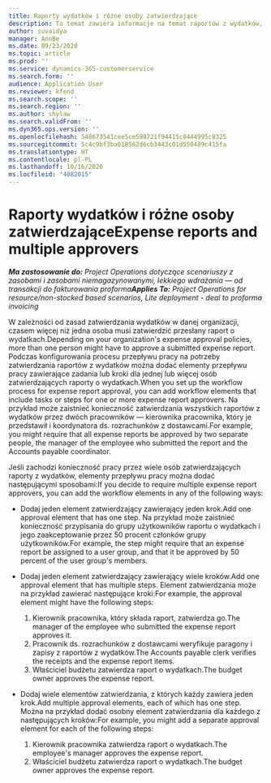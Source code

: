 ```yaml
---
title: Raporty wydatków i różne osoby zatwierdzające
description: Ta temat zawiera informacje na temat raportów z wydatków, które wymagają zatwierdzenia przez więcej niż jedną osobę.
author: suvaidya
manager: AnnBe
ms.date: 09/23/2020
ms.topic: article
ms.prod: ''
ms.service: dynamics-365-customerservice
ms.search.form: ''
audience: Application User
ms.reviewer: kfend
ms.search.scope: ''
ms.search.region: ''
ms.author: shylaw
ms.search.validFrom: ''
ms.dyn365.ops.version: ''
ms.openlocfilehash: 548673541cee5ce598721f94415c0444995c8325
ms.sourcegitcommit: 5c4c9bf3ba018562d6cb3443c01d550489c415fa
ms.translationtype: HT
ms.contentlocale: pl-PL
ms.lasthandoff: 10/16/2020
ms.locfileid: "4082015"
---
```

# <a name="expense-reports-and-multiple-approvers"></a><span data-ttu-id="1137c-103">Raporty wydatków i różne osoby zatwierdzające</span><span class="sxs-lookup"><span data-stu-id="1137c-103">Expense reports and multiple approvers</span></span>

<span data-ttu-id="1137c-104">_**Ma zastosowanie do:** Project Operations dotyczące scenariuszy z zasobami i zasobami niemagazynowanymi, lekkiego wdrażania — od transakcji do fakturowania proforma_</span><span class="sxs-lookup"><span data-stu-id="1137c-104">_**Applies To:** Project Operations for resource/non-stocked based scenarios, Lite deployment - deal to proforma invoicing_</span></span>

<span data-ttu-id="1137c-105">W zależności od zasad zatwierdzania wydatków w danej organizacji, czasem więcej niż jedna osoba musi zatwierdzić przesłany raport o wydatkach.</span><span class="sxs-lookup"><span data-stu-id="1137c-105">Depending on your organization's expense approval policies, more than one person might have to approve a submitted expense report.</span></span> <span data-ttu-id="1137c-106">Podczas konfigurowania procesu przepływu pracy na potrzeby zatwierdzania raportów z wydatków można dodać elementy przepływu pracy zawierające zadania lub kroki dla jednej lub więcej osób zatwierdzających raporty o wydatkach.</span><span class="sxs-lookup"><span data-stu-id="1137c-106">When you set up the workflow process for expense report approval, you can add workflow elements that include tasks or steps for one or more expense report approvers.</span></span> <span data-ttu-id="1137c-107">Na przykład może zaistnieć konieczność zatwierdzania wszystkich raportów z wydatków przez dwóch pracowników — kierownika pracownika, który je przedstawił i koordynatora ds. rozrachunków z dostawcami.</span><span class="sxs-lookup"><span data-stu-id="1137c-107">For example, you might require that all expense reports be approved by two separate people, the manager of the employee who submitted the report and the Accounts payable coordinator.</span></span>

<span data-ttu-id="1137c-108">Jeśli zachodzi konieczność pracy przez wiele osób zatwierdzających raporty z wydatków, elementy przepływu pracy można dodać następującymi sposobami:</span><span class="sxs-lookup"><span data-stu-id="1137c-108">If you decide to require multiple expense report approvers, you can add the workflow elements in any of the following ways:</span></span>

- <span data-ttu-id="1137c-109">Dodaj jeden element zatwierdzający zawierający jeden krok.</span><span class="sxs-lookup"><span data-stu-id="1137c-109">Add one approval element that has one step.</span></span> <span data-ttu-id="1137c-110">Na przykład może zaistnieć konieczność przypisania do grupy użytkowników raportu o wydatkach i jego zaakceptowanie przez 50 procent członków grupy użytkowników.</span><span class="sxs-lookup"><span data-stu-id="1137c-110">For example, the step might require that an expense report be assigned to a user group, and that it be approved by 50 percent of the user group's members.</span></span>
- <span data-ttu-id="1137c-111">Dodaj jeden element zatwierdzający zawierający wiele kroków.</span><span class="sxs-lookup"><span data-stu-id="1137c-111">Add one approval element that has multiple steps.</span></span> <span data-ttu-id="1137c-112">Element zatwierdzania może na przykład zawierać następujące kroki:</span><span class="sxs-lookup"><span data-stu-id="1137c-112">For example, the approval element might have the following steps:</span></span>

    1. <span data-ttu-id="1137c-113">Kierownik pracownika, który składa raport, zatwierdza go.</span><span class="sxs-lookup"><span data-stu-id="1137c-113">The manager of the employee who submitted the expense report approves it.</span></span>
    2. <span data-ttu-id="1137c-114">Pracownik ds. rozrachunków z dostawcami weryfikuje paragony i zapisy z raportów z wydatków.</span><span class="sxs-lookup"><span data-stu-id="1137c-114">The Accounts payable clerk verifies the receipts and the expense report items.</span></span>
    3. <span data-ttu-id="1137c-115">Właściciel budżetu zatwierdza raport o wydatkach.</span><span class="sxs-lookup"><span data-stu-id="1137c-115">The budget owner approves the expense report.</span></span>

- <span data-ttu-id="1137c-116">Dodaj wiele elementów zatwierdzania, z których każdy zawiera jeden krok.</span><span class="sxs-lookup"><span data-stu-id="1137c-116">Add multiple approval elements, each of which has one step.</span></span> <span data-ttu-id="1137c-117">Można na przykład dodać osobny element zatwierdzania dla każdego z następujących kroków:</span><span class="sxs-lookup"><span data-stu-id="1137c-117">For example, you might add a separate approval element for each of the following steps:</span></span>

    1. <span data-ttu-id="1137c-118">Kierownik pracownika zatwierdza raport o wydatkach.</span><span class="sxs-lookup"><span data-stu-id="1137c-118">The employee's manager approves the expense report.</span></span>
    2. <span data-ttu-id="1137c-119">Właściciel budżetu zatwierdza raport o wydatkach.</span><span class="sxs-lookup"><span data-stu-id="1137c-119">The budget owner approves the expense report.</span></span>
